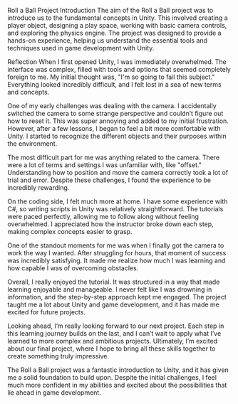Roll a Ball Project
Introduction
The aim of the Roll a Ball project was to introduce us to the fundamental concepts in Unity. This involved creating a player object, designing a play space, working with basic camera controls, and exploring the physics engine. The project was designed to provide a hands-on experience, helping us understand the essential tools and techniques used in game development with Unity.

Reflection
When I first opened Unity, I was immediately overwhelmed. The interface was complex, filled with tools and options that seemed completely foreign to me. My initial thought was, "I'm so going to fail this subject." Everything looked incredibly difficult, and I felt lost in a sea of new terms and concepts.

One of my early challenges was dealing with the camera. I accidentally switched the camera to some strange perspective and couldn’t figure out how to reset it. This was super annoying and added to my initial frustration. However, after a few lessons, I began to feel a bit more comfortable with Unity. I started to recognize the different objects and their purposes within the environment.

The most difficult part for me was anything related to the camera. There were a lot of terms and settings I was unfamiliar with, like "offset." Understanding how to position and move the camera correctly took a lot of trial and error. Despite these challenges, I found the experience to be incredibly rewarding.

On the coding side, I felt much more at home. I have some experience with C#, so writing scripts in Unity was relatively straightforward. The tutorials were paced perfectly, allowing me to follow along without feeling overwhelmed. I appreciated how the instructor broke down each step, making complex concepts easier to grasp.

One of the standout moments for me was when I finally got the camera to work the way I wanted. After struggling for hours, that moment of success was incredibly satisfying. It made me realize how much I was learning and how capable I was of overcoming obstacles.

Overall, I really enjoyed the tutorial. It was structured in a way that made learning enjoyable and manageable. I never felt like I was drowning in information, and the step-by-step approach kept me engaged. The project taught me a lot about Unity and game development, and it has made me excited for future projects.

Looking ahead, I’m really looking forward to our next project. Each step in this learning journey builds on the last, and I can’t wait to apply what I’ve learned to more complex and ambitious projects. Ultimately, I’m excited about our final project, where I hope to bring all these skills together to create something truly impressive.

The Roll a Ball project was a fantastic introduction to Unity, and it has given me a solid foundation to build upon. Despite the initial challenges, I feel much more confident in my abilities and excited about the possibilities that lie ahead in game development.
